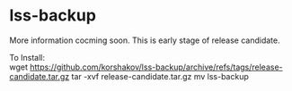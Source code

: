 # lss-backup

More information cocming soon. This is early stage of release candidate.

To Install:<br>
wget https://github.com/korshakov/lss-backup/archive/refs/tags/release-candidate.tar.gz
tar -xvf release-candidate.tar.gz
mv lss-backup
